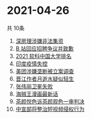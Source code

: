 # 2021-04-26
  共 10条

  <!-- BEGIN -->
  <!-- 最后更新时间:Mon Apr 26 2021 14:14:58 GMT+0000 (Coordinated Universal Time) -->
  1. [深房理涉嫌非法集资](https://www.zhihu.com/search?q=深房理)
1. [B 站回应招聘争议并致歉](https://www.zhihu.com/search?q=b站北邮)
1. [2021 软科中国大学排名](https://www.zhihu.com/search?q=2021软科)
1. [印度疫情失控](https://www.zhihu.com/search?q=印度疫情)
1. [美团涉嫌垄断被立案调查](https://www.zhihu.com/search?q=美团垄断)
1. [晋江作者月逝水疑似轻生](https://www.zhihu.com/search?q=月逝水)
1. [张伟丽卫冕失败](https://www.zhihu.com/search?q=张伟丽)
1. [海贼王漫画最新话](https://www.zhihu.com/search?q=海贼王)
1. [茶颜悦色诉茶颜观色一审判决](https://www.zhihu.com/search?q=茶颜悦色)
1. [中宣部将整治短视频侵权行为](https://www.zhihu.com/search?q=短视频侵权)
  <!-- END -->
  